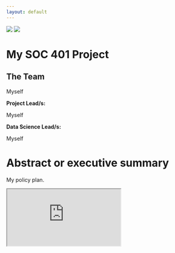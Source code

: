 ```yaml
---
layout: default
---
```


<img src="{{ site.url }}{{ site.baseurl }}/assets/img/eScience.png">


<img src="{{ site.url }}{{ site.baseurl }}/assets/img/eScience.png">

# My SOC 401 Project

## The Team

Myself

**Project Lead/s:**

Myself

**Data Science Lead/s:** 

Myself

# Abstract or executive summary

My policy plan.

<iframe src="https://docs.google.com/spreadsheets/d/e/2PACX-1vT5LNwkai9_0c0d8_aFLneRmgnMkANew850CDlC0u88Oo9HvXfaIKb0jZ_XHjoA4a4TSm4d5S5dfJKU/pubhtml?gid=0&amp;single=true&amp;widget=true&amp;headers=false"></iframe>
